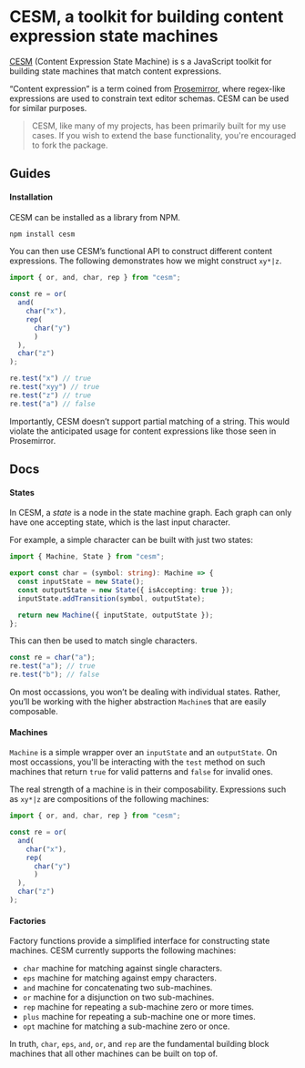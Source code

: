 # CESM, a toolkit for building content expression state machines

[CESM](https://github.com/IsaacAderogba/cesm) (Content Expression State Machine) is s a JavaScript toolkit for building state machines that match content expressions.

“Content expression” is a term coined from [Prosemirror](https://prosemirror.net/docs/guide/), where regex-like expressions are used to constrain text editor schemas. CESM can be used for similar purposes.

> CESM, like many of my projects, has been primarily built for my use cases. If you wish to extend the base functionality, you're encouraged to fork the package.

## Guides

#### Installation

CESM can be installed as a library from NPM.

```Bash
npm install cesm
```

You can then use CESM’s functional API to construct different content expressions. The following demonstrates how we might construct `xy*|z`.

```typescript
import { or, and, char, rep } from "cesm";

const re = or(
  and(
    char("x"),
    rep(
      char("y")
      )
  ),
  char("z")
);

re.test("x") // true
re.test("xyy") // true
re.test("z") // true
re.test("a") // false
```

Importantly, CESM doesn’t support partial matching of a string. This would violate the anticipated usage for content expressions like those seen in Prosemirror.

## Docs

#### States

In CESM, a *state* is a node in the state machine graph. Each graph can only have one accepting state, which is the last input character.

For example, a simple character can be built with just two states:

```typescript
import { Machine, State } from "cesm";

export const char = (symbol: string): Machine => {
  const inputState = new State();
  const outputState = new State({ isAccepting: true });
  inputState.addTransition(symbol, outputState);

  return new Machine({ inputState, outputState });
};
```

This can then be used to match single characters.

```typescript
const re = char("a");
re.test("a"); // true
re.test("b"); // false
```

On most occassions, you won’t be dealing with individual states. Rather, you’ll be working with the higher abstraction `Machine`s that are easily composable.

#### Machines

`Machine` is a simple wrapper over an `inputState` and an `outputState`. On most occassions, you'll be interacting with the `test` method on such machines that return `true` for valid patterns and `false` for invalid ones.

The real strength of a machine is in their composability. Expressions such as `xy*|z` are compositions of the following machines:

```typescript
import { or, and, char, rep } from "cesm";

const re = or(
  and(
    char("x"),
    rep(
      char("y")
      )
  ),
  char("z")
);
```

#### Factories

Factory functions provide a simplified interface for constructing state machines. CESM currently supports the following machines:

- `char` machine for matching against single characters.
- `eps` machine for matching against empy characters.
- `and` machine for concatenating two sub-machines.
- `or` machine for a disjunction on two sub-machines.
- `rep` machine for repeating a sub-machine zero or more times.
- `plus` machine for repeating a sub-machine one or more times.
- `opt` machine for matching a sub-machine zero or once.

In truth, `char`, `eps`, `and`, `or`, and `rep` are the fundamental building block machines that all other machines can be built on top of.

